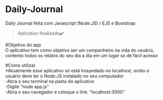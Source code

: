 # Daily-Journal
Daily Journal feita com Javascript (Node.JS) / EJS e Bootstrap<br>

>Aplicativo finalizado✔️ <br>

#Objetivo do app <br>
O aplicativo tem como objetivo ser um companheiro na vida do usuário, contento todos os relatos do seu dia a dia em um lugar só de fácil acesso <br>

#Como utilizar <br>
*Atualmente esse aplicativo só está hospedado no localhost, então o usuário deve ter o Node.JS instalado no seu computador <br>
-Abra o seu terminal na pasta do aplicativo <br>
-Digite "node app.js" <br>
-Abra o seu navegador e coloque o link: "localhost:3000" <br>
